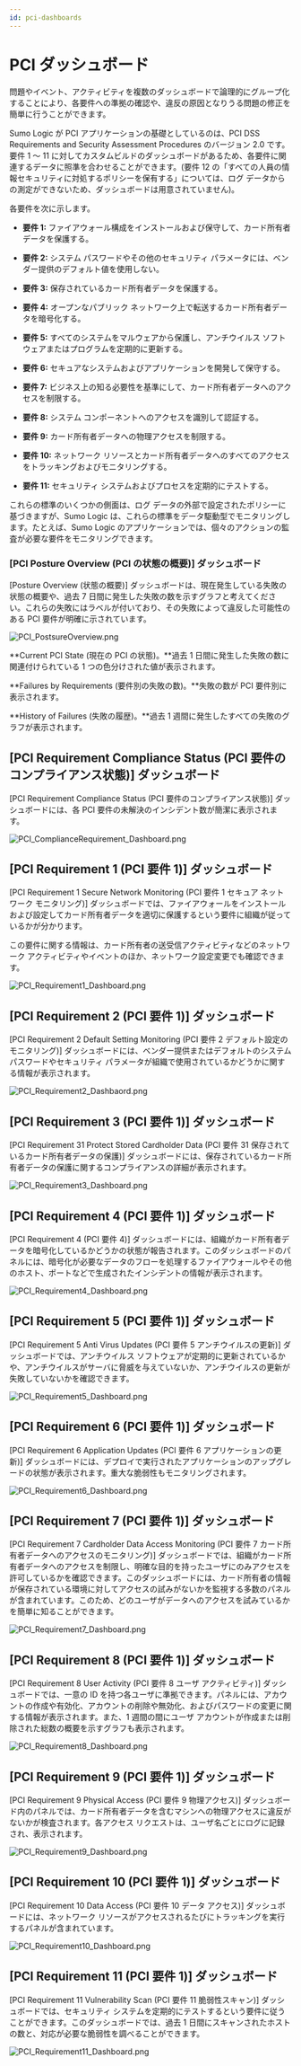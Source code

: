 ```yaml
---
id: pci-dashboards
---
```


# PCI ダッシュボード

問題やイベント、アクティビティを複数のダッシュボードで論理的にグループ化することにより、各要件への準拠の確認や、違反の原因となりうる問題の修正を簡単に行うことができます。

Sumo Logic が PCI アプリケーションの基礎としているのは、PCI DSS
Requirements and Security Assessment Procedures のバージョン 2.0
です。要件 1 ～ 11
に対してカスタムビルドのダッシュボードがあるため、各要件に関連するデータに照準を合わせることができます。(要件
12
の「すべての人員の情報セキュリティに対処するポリシーを保有する」については、ログ
データからの測定ができないため、ダッシュボードは用意されていません)。

各要件を次に示します。

* **要件 1:**
 ファイアウォール構成をインストールおよび保守して、カード所有者データを保護する。

* **要件 2:** システム
パスワードやその他のセキュリティ
パラメータには、ベンダー提供のデフォルト値を使用しない。

* **要件 3:** 保存されているカード所有者データを保護する。

* **要件 4:** オープンなパブリック
ネットワーク上で転送するカード所有者データを暗号化する。

* **要件 5:** すべてのシステムをマルウェアから保護し、アンチウイルス
ソフトウェアまたはプログラムを定期的に更新する。

* **要件 6:** セキュアなシステムおよびアプリケーションを開発して保守する。

* **要件 7:** ビジネス上の知る必要性を基準にして、カード所有者データへのアクセスを制限する。

* **要件 8:** システム
コンポーネントへのアクセスを識別して認証する。

* **要件 9:** カード所有者データへの物理アクセスを制限する。

* **要件 10:** ネットワーク
リソースとカード所有者データへのすべてのアクセスをトラッキングおよびモニタリングする。

* **要件 11:** セキュリティ
システムおよびプロセスを定期的にテストする。


これらの標準のいくつかの側面は、ログ
データの外部で設定されたポリシーに基づきますが、Sumo Logic
は、これらの標準をデータ駆動型でモニタリングします。たとえば、Sumo Logic
のアプリケーションでは、個々のアクションの監査が必要な要件をモニタリングできます。

### \[PCI Posture Overview (PCI の状態の概要)\] ダッシュボード

\[Posture Overview (状態の概要)\]
ダッシュボードは、現在発生している失敗の状態の概要や、過去 7
日間に発生した失敗の数を示すグラフと考えてください。これらの失敗にはラベルが付いており、その失敗によって違反した可能性のある
PCI 要件が明確に示されています。

![PCI_PostsureOverview.png](/img/pci-standards/PCI_PostsureOverview.png)

**Current PCI State (現在の PCI の状態)。**過去 1
日間に発生した失敗の数に関連付けられている 1
つの色分けされた値が表示されます。

**Failures by Requirements (要件別の失敗の数)。**失敗の数が PCI
要件別に表示されます。

**History of Failures (失敗の履歴)。**過去 1
週間に発生したすべての失敗のグラフが表示されます。

## \[PCI Requirement Compliance Status (PCI 要件のコンプライアンス状態)\] ダッシュボード

\[PCI Requirement Compliance Status (PCI 要件のコンプライアンス状態)\]
ダッシュボードには、各 PCI
要件の未解決のインシデント数が簡潔に表示されます。

![PCI_ComplianceRequirement_Dashboard.png](/img/pci-standards/PCI_ComplianceRequirement_Dashboard.png)

## \[PCI Requirement 1 (PCI 要件 1)\] ダッシュボード

\[PCI Requirement 1 Secure Network Monitoring (PCI 要件 1 セキュア
ネットワーク モニタリング)\]
ダッシュボードでは、ファイアウォールをインストールおよび設定してカード所有者データを適切に保護するという要件に組織が従っているかが分かります。

この要件に関する情報は、カード所有者の送受信アクティビティなどのネットワーク
アクティビティやイベントのほか、ネットワーク設定変更でも確認できます。

![PCI_Requirement1_Dashboard.png](/img/pci-standards/PCI_Requirement1_Dashboard.png)

## \[PCI Requirement 2 (PCI 要件 1)\] ダッシュボード

\[PCI Requirement 2 Default Setting Monitoring (PCI 要件 2
デフォルト設定のモニタリング)\]
ダッシュボードには、ベンダー提供またはデフォルトのシステム
パスワードやセキュリティ
パラメータが組織で使用されているかどうかに関する情報が表示されます。

![PCI_Requirement2_Dashbaord.png](/img/pci-standards/PCI_Requirement2_Dashbaord.png)

## \[PCI Requirement 3 (PCI 要件 1)\] ダッシュボード

\[PCI Requirement 31 Protect Stored Cardholder Data (PCI 要件 31
保存されているカード所有者データの保護)\]
ダッシュボードには、保存されているカード所有者データの保護に関するコンプライアンスの詳細が表示されます。

![PCI_Requirement3_Dashboard.png](/img/pci-standards/PCI_Requirement3_Dashboard.png)

## \[PCI Requirement 4 (PCI 要件 1)\] ダッシュボード

\[PCI Requirement 4 (PCI 要件 4)\]
ダッシュボードには、組織がカード所有者データを暗号化しているかどうかの状態が報告されます。このダッシュボードのパネルには、暗号化が必要なデータのフローを処理するファイアウォールやその他のホスト、ポートなどで生成されたインシデントの情報が表示されます。

![PCI_Requirement4_Dashboard.png](/img/pci-standards/PCI_Requirement4_Dashboard.png)

## \[PCI Requirement 5 (PCI 要件 1)\] ダッシュボード

\[PCI Requirement 5 Anti Virus Updates (PCI 要件 5
アンチウイルスの更新)\] ダッシュボードでは、アンチウイルス
ソフトウェアが定期的に更新されているかや、アンチウイルスがサーバに脅威を与えていないか、アンチウイルスの更新が失敗していないかを確認できます。

![PCI_Requirement5_Dashboard.png](/img/pci-standards/PCI_Requirement5_Dashboard.png)

## \[PCI Requirement 6 (PCI 要件 1)\] ダッシュボード

\[PCI Requirement 6 Application Updates (PCI 要件 6
アプリケーションの更新)\]
ダッシュボードには、デプロイで実行されたアプリケーションのアップグレードの状態が表示されます。重大な脆弱性もモニタリングされます。

![PCI_Requirement6_Dashboard.png](/img/pci-standards/PCI_Requirement6_Dashboard.png)

## \[PCI Requirement 7 (PCI 要件 1)\] ダッシュボード

\[PCI Requirement 7 Cardholder Data Access Monitoring (PCI 要件 7
カード所有者データへのアクセスのモニタリング)\]
ダッシュボードでは、組織がカード所有者データへのアクセスを制限し、明確な目的を持ったユーザにのみアクセスを許可しているかを確認できます。このダッシュボードには、カード所有者の情報が保存されている環境に対してアクセスの試みがないかを監視する多数のパネルが含まれています。このため、どのユーザがデータへのアクセスを試みているかを簡単に知ることができます。

![PCI_Requirement7_Dashboard.png](/img/pci-standards/PCI_Requirement7_Dashboard.png)

## \[PCI Requirement 8 (PCI 要件 1)\] ダッシュボード

\[PCI Requirement 8 User Activity (PCI 要件 8 ユーザ アクティビティ)\]
ダッシュボードでは、一意の ID
を持つ各ユーザに準拠できます。パネルには、アカウントの作成や有効化、アカウントの削除や無効化、およびパスワードの変更に関する情報が表示されます。また、1
週間の間にユーザ
アカウントが作成または削除された総数の概要を示すグラフも表示されます。

![PCI_Requirement8_Dashboard.png](/img/pci-standards/PCI_Requirement8_Dashboard.png)

## \[PCI Requirement 9 (PCI 要件 1)\] ダッシュボード

\[PCI Requirement 9 Physical Access (PCI 要件 9 物理アクセス)\]
ダッシュボード内のパネルでは、カード所有者データを含むマシンへの物理アクセスに違反がないかが検査されます。各アクセス
リクエストは、ユーザ名ごとにログに記録され、表示されます。

![PCI_Requirement9_Dashboard.png](/img/pci-standards/PCI_Requirement9_Dashboard.png)

## \[PCI Requirement 10 (PCI 要件 1)\] ダッシュボード

\[PCI Requirement 10 Data Access (PCI 要件 10 データ アクセス)\]
ダッシュボードには、ネットワーク
リソースがアクセスされるたびにトラッキングを実行するパネルが含まれています。

![PCI_Requirement10_Dashboard.png](/img/pci-standards/PCI_Requirement10_Dashboard.png)

## \[PCI Requirement 11 (PCI 要件 1)\] ダッシュボード

\[PCI Requirement 11 Vulnerability Scan (PCI 要件 11 脆弱性スキャン)\]
ダッシュボードでは、セキュリティ
システムを定期的にテストするという要件に従うことができます。このダッシュボードでは、過去
1
日間にスキャンされたホストの数と、対応が必要な脆弱性を調べることができます。

![PCI_Requirement11_Dashboard.png](/img/pci-standards/PCI_Requirement11_Dashboard.png)